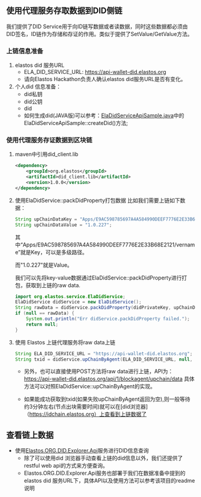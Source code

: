## 使用代理服务存取数据到DID侧链

我们提供了DID Service用于向ID链写数据或者读数据，同时这些数据都必须由DID签名，ID链作为存储和存证的作用。类似于提供了SetValue/GetValue方法。


### 上链信息准备
1. elastos did 服务URL
    * ELA_DID_SERVICE_URL: https://api-wallet-did.elastos.org
    * 请向Elastos Hackathon负责人确认elastos did服务URL是否有变化。
2. 个人did 信息准备：
    * did私钥
    * did公钥
    * did
    * 如何生成did(JAVA版)可以参考：[ElaDidServiceApiSample.java](https://github.com/elastos/Elastos.SDK.DIDClient.Java/blob/master/sample/src/main/java/sample/com/api/ElaDidServiceApiSample.java)中的ElaDidServiceApiSample::createDid()方法;

### 使用代理服务存证数据到区块链
1. maven中引用did_client.lib
    ```xml
    <dependency>
        <groupId>org.elastos</groupId>
        <artifactId>did_client.lib</artifactId>
        <version>1.0.0</version>
    </dependency>
    ```
2. 使用ElaDidService::packDidProperty打包数据
    比如我们需要上链如下数据：
    ```Java
    String upChainDataKey = "Apps/E9AC598785697A4A584990DEEF7776E2E33B68E2121/vername";
    String upChainDataValue = "1.0.227";
    ```
    其中“Apps/E9AC598785697A4A584990DEEF7776E2E33B68E2121/vername”就是Key，可以是多级路径。
    
    而"1.0.227"就是Value。
    
    我们可以先将key-value数据通过ElaDidService::packDidProperty进行打包，获取到上链的raw data.
    ```Java
    import org.elastos.service.ElaDidService;
    ElaDidService didService = new ElaDidService();
    String rawData = didService.packDidProperty(didPrivateKey, upChainDataKey, upChainDataValue);//didPrivateKey为数据准备中提到的did私钥
    if (null == rawData) {
        System.out.println("Err didService.packDidProperty failed.");
        return null;
    }
    ```
3. 使用 Elastos 上链代理服务将raw data上链
    ```Java
    String ELA_DID_SERVICE_URL = "https://api-wallet-did.elastos.org";    //数据准备中提到的elastos did 服务URL
    String txid = didService.upChainByAgent(ELA_DID_SERVICE_URL, null, null, rawData);
    ```
    
    * 另外，也可以直接使用POST方法将raw data进行上链，API为： https://api-wallet-did.elastos.org/api/1/blockagent/upchain/data 具体方法可以对照ElaDidService::upChainByAgent的实现。
    
    * 如果能成功获取到txid(如果失败upChainByAgent返回为空),则一般等待约3分钟左右(节点出块需要时间)就可以在[did浏览器]（https://idchain.elastos.org）上查看到上链数据了
  
## 查看链上数据
    
  - 使用[Elastos.ORG.DID.Explorer.Api](https://github.com/elastos/Elastos.ORG.DID.Explorer.Api)服务进行DID信息查询
    * 除了可以使用did 浏览器手动查看上链的did信息以外，我们还提供了restful web api的方式来方便查询。
    * Elastos.ORG.DID.Explorer.Api服务也部署于我们在数据准备中提到的elastos did 服务URL下，具体API以及使用方法可以参考该项目的readme说明
    

